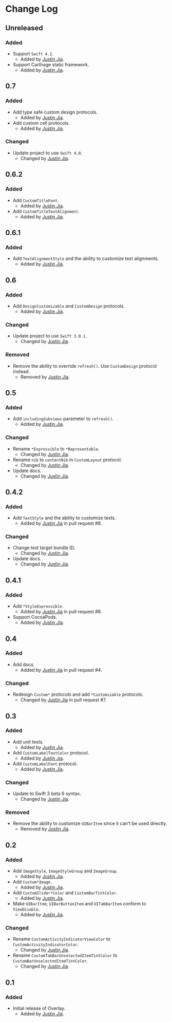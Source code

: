 # Change Log

## Unreleased

### Added

- Support `Swift 4.2`.
    - Added by [Justin Jia](http://github.com/JustinJiaDev).
- Support Carthage static framework.
    - Added by [Justin Jia](http://github.com/JustinJiaDev).

## 0.7

### Added

- Add type safe custom design protocols.
  - Added by [Justin Jia](http://github.com/JustinJiaDev).
- Add custom cell protocols.
  - Added by [Justin Jia](http://github.com/JustinJiaDev).

### Changed

- Update project to use `Swift 4.0`.
  - Changed by [Justin Jia](http://github.com/JustinJiaDev).

## 0.6.2

### Added

- Add `CustomTitleFont`.
  - Added by [Justin Jia](http://github.com/JustinJiaDev).
- Add `CustomTitleTextAlignment`.
  - Added by [Justin Jia](http://github.com/JustinJiaDev).

## 0.6.1

### Added

- Add `TextAlignmentStyle` and the ability to customize text alignments.
  - Added by [Justin Jia](http://github.com/JustinJiaDev).

## 0.6

### Added

- Add `DesignCustomizable` and `CustomDesign` protocols.
  - Added by [Justin Jia](http://github.com/JustinJiaDev).

### Changed

- Update project to use `Swift 3.0.1`.
  - Changed by [Justin Jia](http://github.com/JustinJiaDev).

### Removed

- Remove the ability to override `refresh()`. Use `CustomDesign` protocol instead.
  - Removed by [Justin Jia](http://github.com/JustinJiaDev).

## 0.5

### Added

- Add `includingSubviews` parameter to `refresh()`.
    - Added by [Justin Jia](http://github.com/JustinJiaDev).

### Changed

- Rename `*Expressible` to `*Representable`.
    - Changed by [Justin Jia](http://github.com/JustinJiaDev).
- Rename `nib` to `contentNib` in `CustomLayout` protocol.
    - Changed by [Justin Jia](http://github.com/JustinJiaDev).
- Update docs.
    - Changed by [Justin Jia](http://github.com/JustinJiaDev).

## 0.4.2

### Added

- Add `TextStyle` and the ability to customize texts.
    - Added by [Justin Jia](http://github.com/JustinJiaDev) in pull request #8.

### Changed

- Change test target bundle ID.
    - Changed by [Justin Jia](http://github.com/JustinJiaDev).
- Update docs.
    - Changed by [Justin Jia](http://github.com/JustinJiaDev).

## 0.4.1

### Added

- Add `*StyleExpressible`.
    - Added by [Justin Jia](http://github.com/JustinJiaDev) in pull request #8.
- Support CocoaPods.
    - Added by [Justin Jia](http://github.com/JustinJiaDev).

## 0.4

### Added

- Add docs.
    - Added by [Justin Jia](http://github.com/JustinJiaDev) in pull request #4.

### Changed

- Redesign `Custom*` protocols and add `*Customizable` protocols.
    - Changed by [Justin Jia](http://github.com/JustinJiaDev) in pull request #7.

## 0.3

### Added

- Add unit tests.
    - Added by [Justin Jia](http://github.com/JustinJiaDev).
- Add `CustomLabelTextColor` protocol.
    - Added by [Justin Jia](http://github.com/JustinJiaDev).
- Add `CustomLabelFont` protocol.
    - Added by [Justin Jia](http://github.com/JustinJiaDev).

### Changed

- Update to Swift 3 beta 6 syntax.
    - Changed by [Justin Jia](http://github.com/JustinJiaDev).

### Removed

- Remove the ability to customize `UIBarItem` since it can't be used directly.
    - Removed by [Justin Jia](http://github.com/JustinJiaDev).

## 0.2

### Added

- Add `ImageStyle`, `ImageStyleGroup` and `ImageGroup`.
    - Added by [Justin Jia](http://github.com/JustinJiaDev).
- Add `Custom*Image`.
    - Added by [Justin Jia](http://github.com/JustinJiaDev).
- Add `CustomSlider*Color` and `CustomBarTintColor`.
    - Added by [Justin Jia](http://github.com/JustinJiaDev).
- Make `UIBarItem`, `UIBarButtonItem` and `UITabBarItem` conform to `ViewDisable`.
    - Added by [Justin Jia](http://github.com/JustinJiaDev).

### Changed

- Rename `CustomActivityIndicatorViewColor` to `CustomActivityIndicatorColor`.
    - Changed by [Justin Jia](http://github.com/JustinJiaDev).
- Rename `CustomTabBarUnselectedItemTintColor` to `CustomBarUnselectedItemTintColor`.
    - Changed by [Justin Jia](http://github.com/JustinJiaDev).

## 0.1

### Added

- Initial release of Overlay.
    - Added by [Justin Jia](http://github.com/JustinJiaDev).
